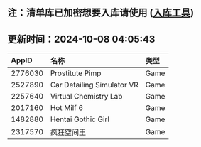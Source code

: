 ## 注：清单库已加密想要入库请使用 ([入库工具](https://github.com/BlankTMing/ManifestAutoUpdate/releases))

## 更新时间：2024-10-08 04:05:43
| AppID | 名称 | 类型  |
| :-------------------- | :----------------------------- | :----------- |
| 2776030 | Prostitute Pimp| Game |
| 2527890 | Car Detailing Simulator VR| Game |
| 2257640 | Virtual Chemistry Lab| Game |
| 2017160 | Hot Milf 6| Game |
| 1482880 | Hentai Gothic Girl| Game |
| 2317570 | 疯狂空间王| Game |
